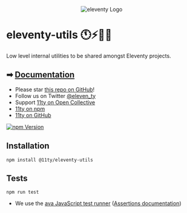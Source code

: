 <p align="center"><img src="https://www.11ty.dev/img/logo-github.png" alt="eleventy Logo"></p>

# eleventy-utils 🕚⚡️🎈🐀

Low level internal utilities to be shared amongst Eleventy projects.

## ➡ [Documentation](https://www.11ty.dev/docs/)

- Please star [this repo on GitHub](https://github.com/11ty/eleventy/)!
- Follow us on Twitter [@eleven_ty](https://twitter.com/eleven_ty)
- Support [11ty on Open Collective](https://opencollective.com/11ty)
- [11ty on npm](https://www.npmjs.com/org/11ty)
- [11ty on GitHub](https://github.com/11ty)

[![npm Version](https://img.shields.io/npm/v/@11ty/eleventy-utils.svg?style=for-the-badge)](https://www.npmjs.com/package/@11ty/eleventy-utils)

## Installation

```
npm install @11ty/eleventy-utils
```

## Tests

```
npm run test
```

- We use the [ava JavaScript test runner](https://github.com/avajs/ava) ([Assertions documentation](https://github.com/avajs/ava/blob/master/docs/03-assertions.md))
